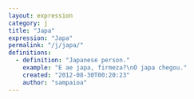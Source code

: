 ```yaml
---
layout: expression
category: j
title: "Japa"
expression: "Japa"
permalink: "/j/japa/"
definitions:
  - definition: "Japanese person."
    example: "E ae japa, firmeza?\nO japa chegou."
    created: "2012-08-30T00:20:23"
    author: "sampaioa"
---
```

